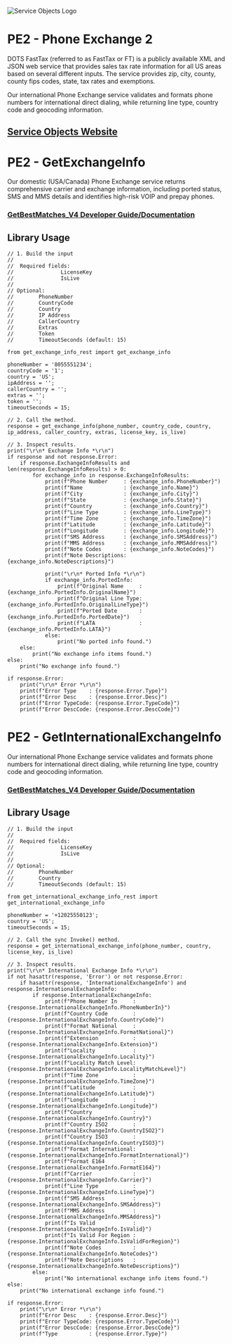 ﻿![Service Objects Logo](https://www.serviceobjects.com/wp-content/uploads/2021/05/SO-Logo-with-TM.gif "Service Objects Logo")

# PE2 - Phone Exchange 2

DOTS FastTax (referred to as FastTax or FT) is a publicly available XML and JSON web service that provides sales tax rate information for all US areas based on several different inputs. The service provides zip, city, county, county fips codes, state, tax rates and exemptions. 

Our international Phone Exchange service validates and formats phone numbers for international direct dialing, while returning line type, country code and geocoding information.

## [Service Objects Website](https://serviceobjects.com)

# PE2 - GetExchangeInfo

Our domestic (USA/Canada) Phone Exchange service returns comprehensive carrier and exchange information, including ported status, SMS and MMS details and identifies high-risk VOIP and prepay phones.

### [GetBestMatches_V4 Developer Guide/Documentation](https://www.serviceobjects.com/docs/dots-fasttax/ft-operations/ft-getbestmatch-recommended-operation/)

## Library Usage

```
// 1. Build the input
//
//  Required fields:
//               LicenseKey
//               IsLive
// 
// Optional:
//        PhoneNumber
//        CountryCode
//        Country
//        IP Address
//        CallerCountry
//        Extras	
//        Token
//        TimeoutSeconds (default: 15)

from get_exchange_info_rest import get_exchange_info

phoneNumber = '8055551234';
countryCode = '1';
country = 'US';
ipAddress = '';
callerCountry = '';
extras = '';
token = '';
timeoutSeconds = 15;

// 2. Call the method.
response = get_exchange_info(phone_number, country_code, country, ip_address, caller_country, extras, license_key, is_live)

// 3. Inspect results.
print("\r\n* Exchange Info *\r\n")
if response and not response.Error:
    if response.ExchangeInfoResults and len(response.ExchangeInfoResults) > 0:
        for exchange_info in response.ExchangeInfoResults:
            print(f"Phone Number     : {exchange_info.PhoneNumber}")
            print(f"Name             : {exchange_info.Name}")
            print(f"City             : {exchange_info.City}")
            print(f"State            : {exchange_info.State}")
            print(f"Country          : {exchange_info.Country}")
            print(f"Line Type        : {exchange_info.LineType}")
            print(f"Time Zone        : {exchange_info.TimeZone}")
            print(f"Latitude         : {exchange_info.Latitude}")
            print(f"Longitude        : {exchange_info.Longitude}")
            print(f"SMS Address      : {exchange_info.SMSAddress}")
            print(f"MMS Address      : {exchange_info.MMSAddress}")
            print(f"Note Codes       : {exchange_info.NoteCodes}")
            print(f"Note Descriptions: {exchange_info.NoteDescriptions}")

            print("\r\n* Ported Info *\r\n")
            if exchange_info.PortedInfo:
                print(f"Original Name     : {exchange_info.PortedInfo.OriginalName}")
                print(f"Original Line Type: {exchange_info.PortedInfo.OriginalLineType}")
                print(f"Ported Date       : {exchange_info.PortedInfo.PortedDate}")
                print(f"LATA              : {exchange_info.PortedInfo.LATA}")
            else:
                print("No ported info found.")
    else:
        print("No exchange info items found.")
else:
    print("No exchange info found.")

if response.Error:
    print("\r\n* Error *\r\n")
    print(f"Error Type    : {response.Error.Type}")
    print(f"Error Desc    : {response.Error.Desc}")
    print(f"Error TypeCode: {response.Error.TypeCode}")
    print(f"Error DescCode: {response.Error.DescCode}")
```
# PE2 - GetInternationalExchangeInfo

Our international Phone Exchange service validates and formats phone numbers for international direct dialing, while returning line type, country code and geocoding information.

### [GetBestMatches_V4 Developer Guide/Documentation](https://www.serviceobjects.com/docs/dots-fasttax/ft-operations/ft-getbestmatch-recommended-operation/)

## Library Usage

```
// 1. Build the input
//
//  Required fields:
//               LicenseKey
//               IsLive
// 
// Optional:
//        PhoneNumber
//        Country
//        TimeoutSeconds (default: 15)

from get_international_exchange_info_rest import get_international_exchange_info

phoneNumber = '+12025550123';
country = 'US';
timeoutSeconds = 15;

// 2. Call the sync Invoke() method.
response = get_international_exchange_info(phone_number, country, license_key, is_live)

// 3. Inspect results.
print("\r\n* International Exchange Info *\r\n")
if not hasattr(response, 'Error') or not response.Error:
    if hasattr(response, 'InternationalExchangeInfo') and response.InternationalExchangeInfo:
        if response.InternationalExchangeInfo:
            print(f"Phone Number In     : {response.InternationalExchangeInfo.PhoneNumberIn}")
            print(f"Country Code        : {response.InternationalExchangeInfo.CountryCode}")
            print(f"Format National     : {response.InternationalExchangeInfo.FormatNational}")
            print(f"Extension           : {response.InternationalExchangeInfo.Extension}")
            print(f"Locality            : {response.InternationalExchangeInfo.Locality}")
            print(f"Locality Match Level: {response.InternationalExchangeInfo.LocalityMatchLevel}")
            print(f"Time Zone           : {response.InternationalExchangeInfo.TimeZone}")
            print(f"Latitude            : {response.InternationalExchangeInfo.Latitude}")
            print(f"Longitude           : {response.InternationalExchangeInfo.Longitude}")
            print(f"Country             : {response.InternationalExchangeInfo.Country}")
            print(f"Country ISO2        : {response.InternationalExchangeInfo.CountryISO2}")
            print(f"Country ISO3        : {response.InternationalExchangeInfo.CountryISO3}")
            print(f"Format International: {response.InternationalExchangeInfo.FormatInternational}")
            print(f"Format E164         : {response.InternationalExchangeInfo.FormatE164}")
            print(f"Carrier             : {response.InternationalExchangeInfo.Carrier}")
            print(f"Line Type           : {response.InternationalExchangeInfo.LineType}")
            print(f"SMS Address         : {response.InternationalExchangeInfo.SMSAddress}")
            print(f"MMS Address         : {response.InternationalExchangeInfo.MMSAddress}")
            print(f"Is Valid            : {response.InternationalExchangeInfo.IsValid}")
            print(f"Is Valid For Region : {response.InternationalExchangeInfo.IsValidForRegion}")
            print(f"Note Codes          : {response.InternationalExchangeInfo.NoteCodes}")
            print(f"Note Descriptions   : {response.InternationalExchangeInfo.NoteDescriptions}")
        else:
            print("No international exchange info items found.")
else:
    print("No international exchange info found.")

if response.Error:
    print("\r\n* Error *\r\n")
    print(f"Error Desc    : {response.Error.Desc}")
    print(f"Error TypeCode: {response.Error.TypeCode}")
    print(f"Error DescCode: {response.Error.DescCode}")
    print(f"Type          : {response.Error.Type}")
```

